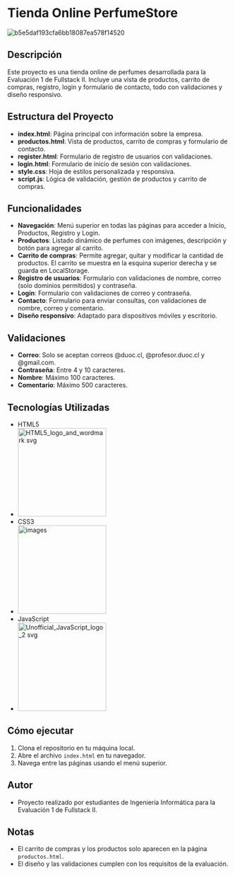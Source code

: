 # Tienda Online PerfumeStore
 ![b5e5daf193cfa6bb18087ea578f14520](https://github.com/user-attachments/assets/f6e0bee5-da1b-4090-bd09-51772c1c39d3)


## Descripción
Este proyecto es una tienda online de perfumes desarrollada para la Evaluación 1 de Fullstack II. Incluye una vista de productos, carrito de compras, registro, login y formulario de contacto, todo con validaciones y diseño responsivo.

## Estructura del Proyecto
- **index.html**: Página principal con información sobre la empresa.
- **productos.html**: Vista de productos, carrito de compras y formulario de contacto.
- **register.html**: Formulario de registro de usuarios con validaciones.
- **login.html**: Formulario de inicio de sesión con validaciones.
- **style.css**: Hoja de estilos personalizada y responsiva.
- **script.js**: Lógica de validación, gestión de productos y carrito de compras.

## Funcionalidades
- **Navegación**: Menú superior en todas las páginas para acceder a Inicio, Productos, Registro y Login.
- **Productos**: Listado dinámico de perfumes con imágenes, descripción y botón para agregar al carrito.
- **Carrito de compras**: Permite agregar, quitar y modificar la cantidad de productos. El carrito se muestra en la esquina superior derecha y se guarda en LocalStorage.
- **Registro de usuarios**: Formulario con validaciones de nombre, correo (solo dominios permitidos) y contraseña.
- **Login**: Formulario con validaciones de correo y contraseña.
- **Contacto**: Formulario para enviar consultas, con validaciones de nombre, correo y comentario.
- **Diseño responsivo**: Adaptado para dispositivos móviles y escritorio.

## Validaciones
- **Correo**: Solo se aceptan correos @duoc.cl, @profesor.duoc.cl y @gmail.com.
- **Contraseña**: Entre 4 y 10 caracteres.
- **Nombre**: Máximo 100 caracteres.
- **Comentario**: Máximo 500 caracteres.

## Tecnologías Utilizadas
- HTML5
- <img width="200" height="200" alt="HTML5_logo_and_wordmark svg" src="https://github.com/user-attachments/assets/742b3e03-a1ab-47e4-a071-4f5a8d7a2121" />
- CSS3
- <img width="200" height="200" alt="images" src="https://github.com/user-attachments/assets/52ea21ba-874d-4514-9b26-c37249919d2d" />
- JavaScript
- <img width="200" height="200" alt="Unofficial_JavaScript_logo_2 svg" src="https://github.com/user-attachments/assets/ca99480c-6314-4c88-afb2-13997b74ef7b" />
 
## Cómo ejecutar
1. Clona el repositorio en tu máquina local.
2. Abre el archivo `index.html` en tu navegador.
3. Navega entre las páginas usando el menú superior.

## Autor
- Proyecto realizado por estudiantes de Ingeniería Informática para la Evaluación 1 de Fullstack II.

## Notas
- El carrito de compras y los productos solo aparecen en la página `productos.html`.
- El diseño y las validaciones cumplen con los requisitos de la evaluación.
